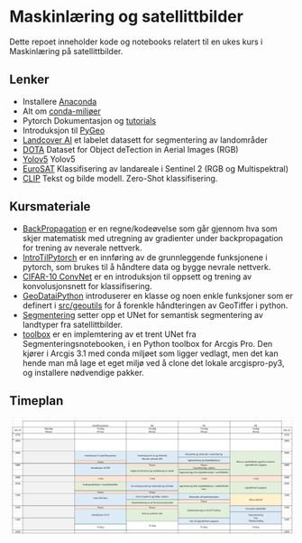 # Maskinlæring og satellittbilder

Dette repoet inneholder kode og notebooks relatert til en ukes kurs i Maskinlæring på satellittbilder.

## Lenker

- Installere [Anaconda](https://www.anaconda.com/products/distribution)
- Alt om [conda-miljøer](https://conda.io/projects/conda/en/latest/user-guide/tasks/manage-environments.html)
- Pytorch Dokumentasjon og [tutorials](https://pytorch.org/tutorials/)
- Introduksjon til [PyGeo](https://pytorch.org/blog/geospatial-deep-learning-with-torchgeo/)
- [Landcover AI](https://paperswithcode.com/dataset/landcover-ai) et labelet datasett for segmentering av landområder
- [DOTA](https://paperswithcode.com/dataset/dota) Dataset for Object deTection in Aerial Images (RGB)
- [Yolov5](https://github.com/ultralytics/yolov5) Yolov5
- [EuroSAT](https://github.com/phelber/EuroSAT#) Klassifisering av landareale i Sentinel 2 (RGB og Multispektral)
- [CLIP](https://github.com/openai/CLIP) Tekst og bilde modell. Zero-Shot klassifisering.

## Kursmateriale
- [BackPropagation](notebooks/BackPropagation.ipynb) er en regne/kodeøvelse som går gjennom hva som skjer matematisk med utregning av gradienter under backpropagation for trening av neverale nettverk.
- [IntroTilPytorch](notebooks/IntroTilPytorch.ipynb) er en innføring av de grunnleggende funksjonene i pytorch, som brukes til å håndtere data og bygge nevrale nettverk.
- [CIFAR-10 ConvNet](notebooks/CIFAR-10%20ConvNet.ipynb) er en introduksjon til oppsett og trening av konvolusjonsnett for klassifisering.
- [GeoDataiPython](notebooks/GeoDataiPython.ipynb) introduserer en klasse og noen enkle funksjoner som er definert i [src/geoutils](src/geoutils.py) for å forenkle håndteringen av GeoTiffer i python.
- [Segmentering](notebooks/Segmentering.ipynb) setter opp et UNet for semantisk segmentering av landtyper fra satellittbilder.
- [toolbox](toolbox/) er en implemtering av et trent UNet fra Segmenteringsnotebooken, i en Python toolbox for Arcgis Pro. Den kjører i Arcgis 3.1 med conda miljøet som ligger vedlagt, men det kan hende man må lage et eget miljø ved å clone det lokale arcgispro-py3, og installere nødvendige pakker.

## Timeplan

![](media/timeplan.jpg)
